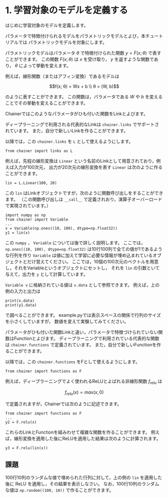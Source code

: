# 1. 学習対象のモデルを定義する

はじめに学習対象のモデルを定義します。

パラメータで特徴付けられるモデルをパラメトリックモデルとよび，本チュートリアルでは
パラメトリックモデルを対象にします。

パラメトリックモデルはパラメータ $\theta$ で特徴付けられた関数 $y=F(x; \theta)$ で表すことができます。
この関数 $F(x; \theta)$ は $x$ を受け取り， $y$ を返すような関数であり， $\theta$ によって挙動を変えます。

例えば，線形関数（またはアフィン変換）であるモデルは

```math
f(x; θ) = Wx + b \\
θ = (W, b)
```

のように表すことができます。
この関数は，パラメータである $W$ や $b$ を変えることでその挙動を変えることができます。

Chainerではこのようなパラメータがひも付いた関数をLinkとよびます。

ディープラーニングで利用される代表的なLinkは `chainer.links` でサポートされています。
また，自分で新しいLinkを作ることができます。

以降では，この `chainer.links` を `L` として使えるようにします。

```
from chainer import links as L
```

例えば，先程の線形変換は `Linear` という名前のLinkとして用意されており，例えば入力が100次元，
出力が20次元の線形変換を表す `Linear` は次のように作ることができます。

```
lin = L.Linear(100, 20)
```

この `lin` はLinkオブジェクトですが，次のように関数呼び出しをすることができます。
（この関数呼び出しは `__call__` で定義されおり，演算子オーバーロードで実現されています。）

```
import numpy as np
from chainer import Variable
...
x = Variable(np.ones((10, 100), dtype=np.float32))
y1 = lin(x)
```

この `numpy` ， `Variable` については後で詳しく説明します。
ここでは， `np.ones((10, 100), dtype=np.float32)` は10行100列で全ての値が1であるような行列を作り
`Variable` は値に加えて学習に必要な情報が埋め込まれているオブジェクトとだけ覚えてください。
ここでは，10個の100次元のベクトルを用意し，それをVariableというオブジェクトにセットし，
それを `lin` の引数といて与えて，出力を `y` として計算しています。

`Variable v` に格納されている値は `v.data` として参照できます。
例えば，上の例の入力と出力は

```
print(x.data)
print(y1.data)
```

で調べることができます。
example.pyでは表示スペースの関係で行列のサイズを小さくしていますが，
数値を変えて実験してみてください。

パラメータがひも付いた関数Linkと違い，パラメータで特徴づけられていない関数はFunctionとよびます。
ディープラーニングで利用されている代表的な関数は `chainer.functions` で定義されています。
また，自分で新しいFunctionを作ることができます。

以降では，この  `chainer.functions` をFとして使えるようにします。

```
from chainer import functions as F
```

例えば，ディープラーニングでよく使われるReLUとよばれる非線形関数 $f_{relu}$ は

$$f_{relu}(x)=max(x,0)$$

で定義されますが，Chainerでは次のように記述できます。

```
from chainer import functions as F
...
y2 = F.relu(x)
```

これらのLinkとFunctionを組みわせて複雑な関数を作ることができます。
例えば，線形変換を適用した後にReLUを適用した結果は次のように計算されます。

```
y3 = F.relu(lin(x))
```

## 課題

100行10列のランダムな値で埋められた行列に対して，上の例の `lin` を適用した後に ReLU を適用し，その結果を表示しなさい。
なお，100行10列のランダムな値は `np.random((100, 10))` で作ることができます。
